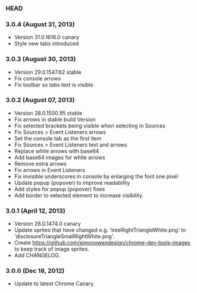 ### HEAD


### 3.0.4 (August 31, 2013)

* Version 31.0.1616.0 canary
* Style new tabs introduced


### 3.0.3 (August 30, 2013)

* Version 29.0.1547.62 stable
* Fix console arrows
* Fix toolbar so tabs text is visible


### 3.0.2 (August 07, 2013)

* Version 28.0.1500.95 stable
* Fix arrows in stable build Version
* Fix selected brackets being visible when selecting in Sources
* Fix Sources > Event Listeners arrows
* Set the console tab as the first item
* Fix Sources > Event Listeners text and arrows
* Replace white arrows with base64
* Add base64 images for white arrows
* Remove extra arrows
* Fix arrows in Event Listeners 
* Fix invisible underscores in console by enlarging the font one pixel
* Update popup (popover) to improve readability
* Add styles for popup (popover) fixes
* Add border to selected element to increase visibility.


### 3.0.1 (April 12, 2013)

* Version 28.0.1474.0 canary
* Update sprites that have changed e.g. 'treeRightTriangleWhite.png' to 'disclosureTriangleSmallRightWhite.png'.
* Create <https://github.com/simonowendesign/chrome-dev-tools-images> to keep track of image sprites.
* Add CHANGELOG.


### 3.0.0 (Dec 18, 2012)

* Update to latest Chrome Canary.
